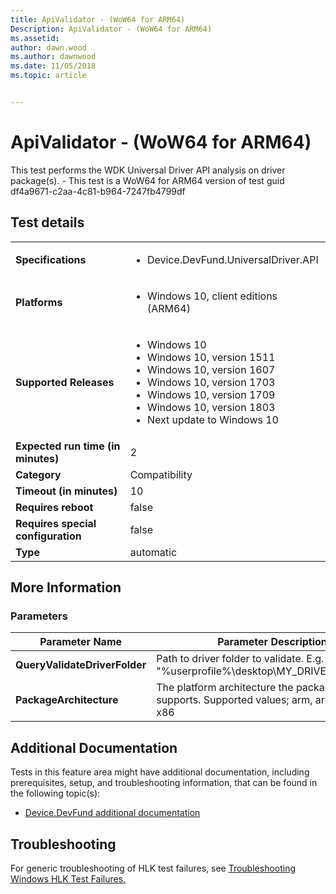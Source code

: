 ```yaml
---
title: ApiValidator - (WoW64 for ARM64)
Description: ApiValidator - (WoW64 for ARM64)
ms.assetid: 
author: dawn.wood
ms.author: dawnwood
ms.date: 11/05/2018
ms.topic: article


---
```


# ApiValidator - (WoW64 for ARM64)

This test performs the WDK Universal Driver API analysis on driver package(s). - This test is a WoW64 for ARM64 version of test guid df4a9671-c2aa-4c81-b964-7247fb4799df

## Test details
|||
|---|---|
| **Specifications**  | <ul><li>Device.DevFund.UniversalDriver.API</li></ul> |  
| **Platforms**   | <ul><li>Windows 10, client editions (ARM64)</li></ul> |
| **Supported Releases** | <ul><li>Windows 10</li><li>Windows 10, version 1511</li><li>Windows 10, version 1607</li><li>Windows 10, version 1703</li><li>Windows 10, version 1709</li><li>Windows 10, version 1803</li><li>Next update to Windows 10</li></ul> |
|**Expected run time (in minutes)**| 2 |
|**Category**| Compatibility |
|**Timeout (in minutes)**| 10 |
|**Requires reboot**| false |
|**Requires special configuration**| false |
|**Type**| automatic |

## More Information
### Parameters
| Parameter Name | Parameter Description |
| --- | --- |
| **QueryValidateDriverFolder** | Path to driver folder to validate. E.g. "%userprofile%\desktop\MY_DRIVER_PACKAGE" |
| **PackageArchitecture** | The platform architecture the package binary supports.  Supported values; arm, arm64, amd64, x86 |







## Additional Documentation
Tests in this feature area might have additional documentation, including prerequisites, setup, and troubleshooting information, that can be found in the following topic(s): <ul><li>[Device.DevFund additional documentation](device-devfund-additional-documentation.md)</li></ul>

## Troubleshooting
For generic troubleshooting of HLK test failures, see [Troubleshooting Windows HLK Test Failures.](..\user\troubleshooting-windows-hlk-test-failures.md)
